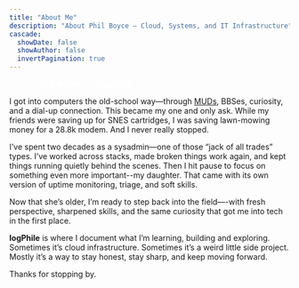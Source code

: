 ```yaml
---
title: "About Me"
description: "About Phil Boyce – Cloud, Systems, and IT Infrastructure"
cascade:
  showDate: false
  showAuthor: false
  invertPagination: true
---
```




<span style="color: white;">
  Hey, I’m <strong>Phil Boyce</strong>, and <a href="https://www.logphile.com" style="color:white; font-weight: bold;">logPhile</a> is my space to learn out loud.
</span>

I got into computers the old-school way—through [MUDs](https://en.wikipedia.org/wiki/Multi-user_dungeon), BBSes, curiosity, and a dial-up connection. This became my one and only ask. While my friends were saving up for SNES cartridges, I was saving lawn-mowing money for a 28.8k modem. And I never really stopped.

I’ve spent two decades as a sysadmin—one of those “jack of all trades” types. I’ve worked across stacks, made broken things work again, and kept things running quietly behind the scenes. Then I hit pause to focus on something even more important--my daughter. That came with its own version of uptime monitoring, triage, and soft skills.

Now that she’s older, I’m ready to step back into the field—-with fresh perspective, sharpened skills, and the same curiosity that got me into tech in the first place.

**logPhile** is where I document what I’m learning, building and exploring. Sometimes it’s cloud infrastructure. Sometimes it’s a weird little side project. Mostly it’s a way to stay honest, stay sharp, and keep moving forward.

Thanks for stopping by.